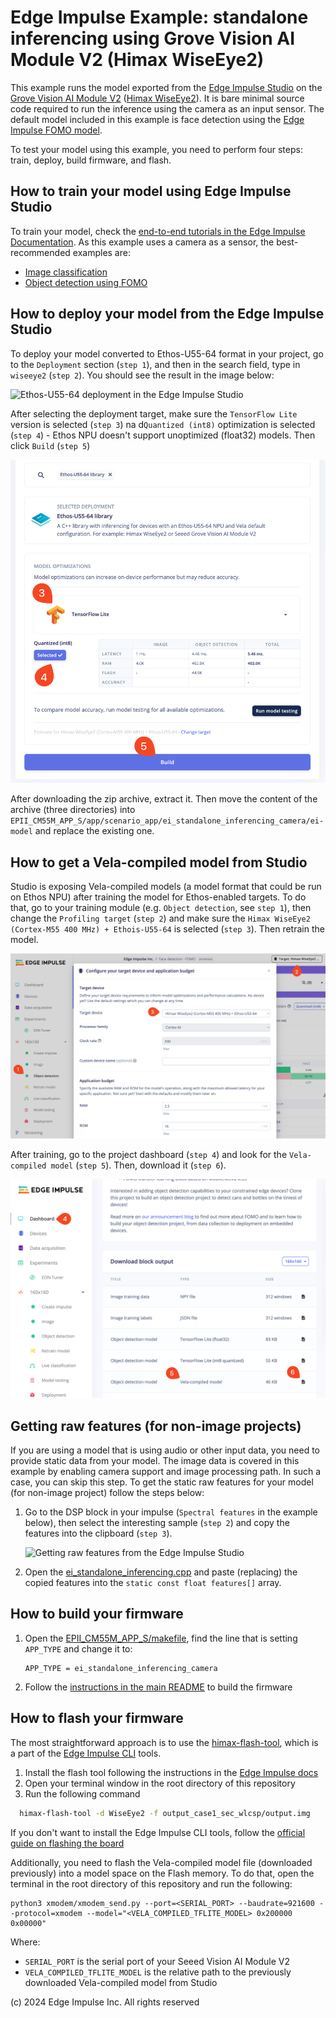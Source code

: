 # Edge Impulse Example: standalone inferencing using Grove Vision AI Module V2 (Himax WiseEye2)

This example runs the model exported from the [Edge Impulse Studio](https://studio.edgeimpulse.com/) on the [Grove Vision AI Module V2](https://wiki.seeedstudio.com/grove_vision_ai_v2/) ([Himax WiseEye2](https://www.himax.com.tw/products/wiseeye-ai-sensing/wiseeye2-ai-processor/)). It is bare minimal source code required to run the inference using the camera as an input sensor.
The default model included in this example is face detection using the [Edge Impulse FOMO model](https://docs.edgeimpulse.com/docs/edge-impulse-studio/learning-blocks/object-detection/fomo-object-detection-for-constrained-devices).

To test your model using this example, you need to perform four steps: train, deploy, build firmware, and flash.

## How to train your model using Edge Impulse Studio

To train your model, check the [end-to-end tutorials in the Edge Impulse Documentation](https://docs.edgeimpulse.com/docs/tutorials/end-to-end-tutorials). As this example uses a camera as a sensor, the best-recommended examples are:
* [Image classification](https://docs.edgeimpulse.com/docs/tutorials/end-to-end-tutorials/image-classification)
* [Object detection using FOMO](https://docs.edgeimpulse.com/docs/tutorials/end-to-end-tutorials/object-detection/detect-objects-using-fomo)

## How to deploy your model from the Edge Impulse Studio

To deploy your model converted to Ethos-U55-64 format in your project, go to the `Deployment` section (`step 1`), and then in the search field, type in `wiseeye2` (`step 2`). You should see the result in the image below:

![Ethos-U55-64 deployment in the Edge Impulse Studio](../../../../images/ei-ethos-deployment-1.png)

After selecting the deployment target, make sure the `TensorFlow Lite` version is selected (`step 3`) na d`Quantized (int8)` optimization is selected (`step 4`) - Ethos NPU doesn't support unoptimized (float32) models. Then click `Build` (`step 5`)

![Ethos-U55-64 deployment in the Edge Impulse Studio](../../../../images/ei-ethos-deployment-2.png)

After downloading the zip archive, extract it. Then move the content of the archive (three directories) into `EPII_CM55M_APP_S/app/scenario_app/ei_standalone_inferencing_camera/ei-model` and replace the existing one.

## How to get a Vela-compiled model from Studio

Studio is exposing Vela-compiled models (a model format that could be run on Ethos NPU) after training the model for Ethos-enabled targets. To do that, go to your training module (e.g. `Object detection`, see `step 1`), then change the `Profiling target` (`step 2`) and make sure the `Himax WiseEye2 (Cortex-M55 400 MHz) + Ethois-U55-64` is selected (`step 3`). Then retrain the model.

![Ethos-U55-64 deployment in the Edge Impulse Studio](../../../../images/ei-ethos-deployment-3.png)

After training, go to the project dashboard (`step 4`) and look for the `Vela-compiled model` (`step 5`). Then, download it (`step 6`).

![Ethos-U55-64 deployment in the Edge Impulse Studio](../../../../images/ei-ethos-deployment-4.png)

## Getting raw features (for non-image projects)

If you are using a model that is using audio or other input data, you need to provide static data from your model. The image data is covered in this example by enabling camera support and image processing path. In such a case, you can skip this step.
To get the static raw features for your model (for non-image project) follow the steps below:

1. Go to the DSP block in your impulse (`Spectral features` in the example below), then select the interesting sample (`step 2`) and copy the features into the clipboard (`step 3`).

   ![Getting raw features from the Edge Impulse Studio](../../../../images/ei-getting-raw-features.png)

2. Open the [ei_standalone_inferencing.cpp](ei_standalone_inferencing.cpp#L15) and paste (replacing) the copied features into the `static const float features[]` array.

## How to build your firmware

1. Open the [EPII_CM55M_APP_S/makefile](../../../makefile#L149), find the line that is setting `APP_TYPE` and change it to:
   ```
   APP_TYPE = ei_standalone_inferencing_camera
   ```
2. Follow the [instructions in the main README](../../../../README.md#how-to-build-the-firmware) to build the firmware

## How to flash your firmware

The most straightforward approach is to use the [himax-flash-tool](https://docs.edgeimpulse.com/docs/tools/edge-impulse-cli/himax-flash-tool), which is a part of the [Edge Impulse CLI](https://docs.edgeimpulse.com/docs/tools/edge-impulse-cli) tools.
1. Install the flash tool following the instructions in the [Edge Impulse docs](https://docs.edgeimpulse.com/docs/tools/edge-impulse-cli/cli-installation)
2. Open your terminal window in the root directory of this repository
3. Run the following command
 ```bash
   himax-flash-tool -d WiseEye2 -f output_case1_sec_wlcsp/output.img
 ```

If you don't want to install the Edge Impulse CLI tools, follow the [official guide on flashing the board](../../../../README.md#how-to-flash-the-firmware)

Additionally, you need to flash the Vela-compiled model file (downloaded previously) into a model space on the Flash memory. To do that, open the terminal in the root directory of this repository and run the following:

```
python3 xmodem/xmodem_send.py --port=<SERIAL_PORT> --baudrate=921600 --protocol=xmodem --model="<VELA_COMPILED_TFLITE_MODEL> 0x200000 0x00000"
```

Where:
* `SERIAL_PORT` is the serial port of your Seeed Vision AI Module V2
* `VELA_COMPILED_TFLITE_MODEL` is the relative path to the previously downloaded Vela-compiled model from Studio

(c) 2024 Edge Impulse Inc. All rights reserved